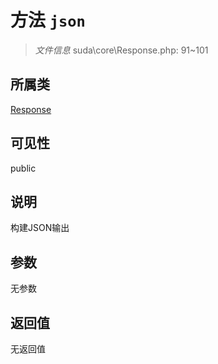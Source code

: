 # 方法 `json`

> *文件信息* suda\core\Response.php: 91~101

## 所属类 

[Response](../Response.md)

## 可见性

 public 

## 说明

构建JSON输出

## 参数


无参数


## 返回值

无返回值
